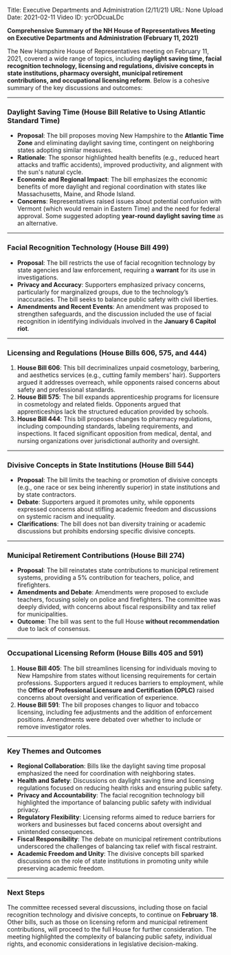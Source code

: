 Title: Executive Departments and Administration (2/11/21)
URL: None
Upload Date: 2021-02-11
Video ID: ycrODcuaLDc

**Comprehensive Summary of the NH House of Representatives Meeting on Executive Departments and Administration (February 11, 2021)**

The New Hampshire House of Representatives meeting on February 11, 2021, covered a wide range of topics, including **daylight saving time, facial recognition technology, licensing and regulations, divisive concepts in state institutions, pharmacy oversight, municipal retirement contributions, and occupational licensing reform**. Below is a cohesive summary of the key discussions and outcomes:

---

### **Daylight Saving Time (House Bill Relative to Using Atlantic Standard Time)**
- **Proposal**: The bill proposes moving New Hampshire to the **Atlantic Time Zone** and eliminating daylight saving time, contingent on neighboring states adopting similar measures.
- **Rationale**: The sponsor highlighted health benefits (e.g., reduced heart attacks and traffic accidents), improved productivity, and alignment with the sun's natural cycle.
- **Economic and Regional Impact**: The bill emphasizes the economic benefits of more daylight and regional coordination with states like Massachusetts, Maine, and Rhode Island.
- **Concerns**: Representatives raised issues about potential confusion with Vermont (which would remain in Eastern Time) and the need for federal approval. Some suggested adopting **year-round daylight saving time** as an alternative.

---

### **Facial Recognition Technology (House Bill 499)**
- **Proposal**: The bill restricts the use of facial recognition technology by state agencies and law enforcement, requiring a **warrant** for its use in investigations.
- **Privacy and Accuracy**: Supporters emphasized privacy concerns, particularly for marginalized groups, due to the technology’s inaccuracies. The bill seeks to balance public safety with civil liberties.
- **Amendments and Recent Events**: An amendment was proposed to strengthen safeguards, and the discussion included the use of facial recognition in identifying individuals involved in the **January 6 Capitol riot**.

---

### **Licensing and Regulations (House Bills 606, 575, and 444)**
1. **House Bill 606**: This bill decriminalizes unpaid cosmetology, barbering, and aesthetics services (e.g., cutting family members’ hair). Supporters argued it addresses overreach, while opponents raised concerns about safety and professional standards.
2. **House Bill 575**: The bill expands apprenticeship programs for licensure in cosmetology and related fields. Opponents argued that apprenticeships lack the structured education provided by schools.
3. **House Bill 444**: This bill proposes changes to pharmacy regulations, including compounding standards, labeling requirements, and inspections. It faced significant opposition from medical, dental, and nursing organizations over jurisdictional authority and oversight.

---

### **Divisive Concepts in State Institutions (House Bill 544)**
- **Proposal**: The bill limits the teaching or promotion of divisive concepts (e.g., one race or sex being inherently superior) in state institutions and by state contractors.
- **Debate**: Supporters argued it promotes unity, while opponents expressed concerns about stifling academic freedom and discussions on systemic racism and inequality.
- **Clarifications**: The bill does not ban diversity training or academic discussions but prohibits endorsing specific divisive concepts.

---

### **Municipal Retirement Contributions (House Bill 274)**
- **Proposal**: The bill reinstates state contributions to municipal retirement systems, providing a 5% contribution for teachers, police, and firefighters.
- **Amendments and Debate**: Amendments were proposed to exclude teachers, focusing solely on police and firefighters. The committee was deeply divided, with concerns about fiscal responsibility and tax relief for municipalities.
- **Outcome**: The bill was sent to the full House **without recommendation** due to lack of consensus.

---

### **Occupational Licensing Reform (House Bills 405 and 591)**
1. **House Bill 405**: The bill streamlines licensing for individuals moving to New Hampshire from states without licensing requirements for certain professions. Supporters argued it reduces barriers to employment, while the **Office of Professional Licensure and Certification (OPLC)** raised concerns about oversight and verification of experience.
2. **House Bill 591**: The bill proposes changes to liquor and tobacco licensing, including fee adjustments and the addition of enforcement positions. Amendments were debated over whether to include or remove investigator roles.

---

### **Key Themes and Outcomes**
- **Regional Collaboration**: Bills like the daylight saving time proposal emphasized the need for coordination with neighboring states.
- **Health and Safety**: Discussions on daylight saving time and licensing regulations focused on reducing health risks and ensuring public safety.
- **Privacy and Accountability**: The facial recognition technology bill highlighted the importance of balancing public safety with individual privacy.
- **Regulatory Flexibility**: Licensing reforms aimed to reduce barriers for workers and businesses but faced concerns about oversight and unintended consequences.
- **Fiscal Responsibility**: The debate on municipal retirement contributions underscored the challenges of balancing tax relief with fiscal restraint.
- **Academic Freedom and Unity**: The divisive concepts bill sparked discussions on the role of state institutions in promoting unity while preserving academic freedom.

---

### **Next Steps**
The committee recessed several discussions, including those on facial recognition technology and divisive concepts, to continue on **February 18**. Other bills, such as those on licensing reform and municipal retirement contributions, will proceed to the full House for further consideration. The meeting highlighted the complexity of balancing public safety, individual rights, and economic considerations in legislative decision-making.
